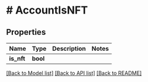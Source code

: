 # # AccountIsNFT

## Properties

Name | Type | Description | Notes
------------ | ------------- | ------------- | -------------
**is_nft** | **bool** |  |

[[Back to Model list]](../../README.md#models) [[Back to API list]](../../README.md#endpoints) [[Back to README]](../../README.md)
